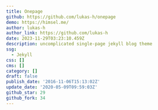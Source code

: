 ```yaml
---
title: Onepage
github: https://github.com/lukas-h/onepage
demo: https://himsel.me/
author: lukas-h
author_link: https://github.com/lukas-h
date: 2023-11-29T03:23:10.459Z
description: uncomplicated single-page jekyll blog theme
ssg:
  - Jekyll
css: []
cms: []
category: []
draft: false
publish_date: '2016-11-06T15:13:02Z'
update_date: '2020-05-09T09:59:03Z'
github_star: 29
github_fork: 34
---
```

